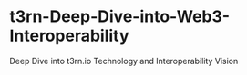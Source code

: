 # t3rn-Deep-Dive-into-Web3-Interoperability
Deep Dive into t3rn.io Technology and Interoperability Vision
